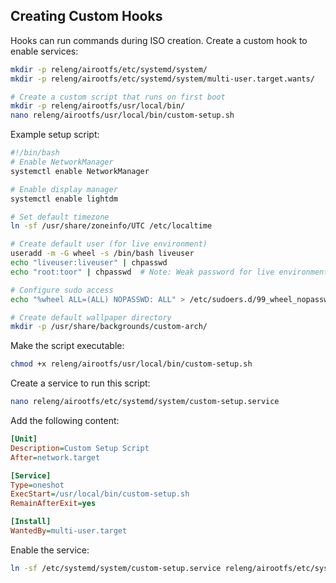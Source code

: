## Creating Custom Hooks

Hooks can run commands during ISO creation. Create a custom hook to enable services:

```bash
mkdir -p releng/airootfs/etc/systemd/system/
mkdir -p releng/airootfs/etc/systemd/system/multi-user.target.wants/

# Create a custom script that runs on first boot
mkdir -p releng/airootfs/usr/local/bin/
nano releng/airootfs/usr/local/bin/custom-setup.sh
```

Example setup script:
```bash
#!/bin/bash
# Enable NetworkManager
systemctl enable NetworkManager

# Enable display manager
systemctl enable lightdm

# Set default timezone
ln -sf /usr/share/zoneinfo/UTC /etc/localtime

# Create default user (for live environment)
useradd -m -G wheel -s /bin/bash liveuser
echo "liveuser:liveuser" | chpasswd
echo "root:toor" | chpasswd  # Note: Weak password for live environments only!

# Configure sudo access
echo "%wheel ALL=(ALL) NOPASSWD: ALL" > /etc/sudoers.d/99_wheel_nopasswd

# Create default wallpaper directory
mkdir -p /usr/share/backgrounds/custom-arch/
```

Make the script executable:
```bash
chmod +x releng/airootfs/usr/local/bin/custom-setup.sh
```

Create a service to run this script:
```bash
nano releng/airootfs/etc/systemd/system/custom-setup.service
```

Add the following content:
```ini
[Unit]
Description=Custom Setup Script
After=network.target

[Service]
Type=oneshot
ExecStart=/usr/local/bin/custom-setup.sh
RemainAfterExit=yes

[Install]
WantedBy=multi-user.target
```

Enable the service:
```bash
ln -sf /etc/systemd/system/custom-setup.service releng/airootfs/etc/systemd/system/multi-user.target.wants/
```
